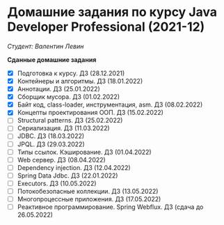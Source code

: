# Домашние задания по курсу Java Developer Professional (2021-12)
*Студент: Валентин Левин*

**Сданные домашние задания**
 - [x] Подготовка к курсу. ДЗ (28.12.2021)
 - [x] Контейнеры и алгоритмы. ДЗ (18.01.2022)
 - [x] Аннотации. ДЗ (25.01.2022)
 - [x] Сборщик мусора. ДЗ (01.02.2022)
 - [x] Байт код, class-loader, инструментация, asm. ДЗ (08.02.2022)
 - [x] Концепты проектирования ООП. ДЗ (15.02.2022)
 - [ ] Structural patterns. ДЗ (25.02.2022)
 - [ ] Сериализация. ДЗ (11.03.2022)
 - [ ] JDBC. ДЗ (18.03.2022)
 - [ ] JPQL. ДЗ (29.03.2022)
 - [ ] Типы ссылок. Кэширование. ДЗ (01.04.2022)
 - [ ] Web сервер. ДЗ (08.04.2022)
 - [ ] Dependency injection. ДЗ (12.04.2022)
 - [ ] Spring Data Jdbc. ДЗ (22.01.2022)
 - [ ] Executors. ДЗ (10.05.2022)
 - [ ] Потокобезопасные коллекции. ДЗ (13.05.2022)
 - [ ] Многопроцессные приложения. ДЗ (17.05.2022)
 - [ ] Реактивное программирование. Spring Webflux. ДЗ (сдача до 26.05.2022)